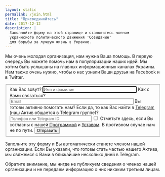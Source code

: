```yaml
---
layout: static
permalink: /join.html
title: "Присоединяйтесь"
date: 2017-12-12
description: |
  Заполняйте форму на этой странице и становитесь членом
  украинского политического движения 'Созидание'
  для борьбы за лучшую жизнь в Украине.
---
```


Мы очень молодая организация, нам нужна Ваша помощь. В первую очередь
Вы можете помочь нам в популяризации наших идей. Мы
хотим быть услышаны на главных информационных каналах
Украины. Нам также очень нужно, чтобы о нас узнали Ваши друзья на Facebook и в Twitter.

<form action="http://formspree.io/sozidanie.org.ua@gmail.com" method="post">
<fieldset>
<input type="hidden" name="_next" value="http://www.sozidanie.org.ua/thanks.html"/>
<input type="hidden" name="_subject" value="new member"/>
<input type="hidden" name="_format" value="text"/>
<label for="name">Как Вас зовут?</label>
<input id="name" name="name" type="text" size="35" tabindex="1" placeholder="Имя и фамилия" autofocus="autofocus"/>
<label for="email">Как с Вами связаться?</label>
<input id="email" name="email" type="email" size="47" tabindex="2" placeholder="Email"/>
<label for="telegram">Вы готовы активно помогать нам? Если да,
то как Вас найти в <a href="https://telegram.org/">Telegram</a>
(наш Актив общается в Telegram группе)?</label>
<input id="telegram" name="telegram" type="text" size="30" tabindex="3" placeholder="Телефон или Telegram ID"/>
<input id="agree" type="checkbox" name="agree" tabindex="4"/>
<label for="agree">
Отметьте здесь, если Вы согласны с нашей
<a href="/program.html">Программой</a>
и
<a href="/bylaws.html">Уставом</a>.
В противном случае нам не по пути.
</label>
<button type="submit" tabindex="5">Отправить</button>
</fieldset>
</form>

Заполните эту форму и Вы автоматически станете членом нашей организации.
Если Вы указали, что готовы стать частью нашего Актива,
мы свяжемся с Вами в ближайшие несколько дней в Telegram.

Обратите внимание, мы нигде не публикуем сведения о членах нашей
организации и не передаем информацию о них никаким третьим лицам.
